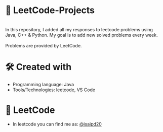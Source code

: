 
# 💼 LeetCode-Projects <a name="about-project"></a>
<br>
In this repository, I added all my responses to leetcode problems using Java, C++ & Python. My goal is to add new solved problems every week. <br><br>
Problems are provided by LeetCode.

# 🛠 Created with
- Programming language: Java
- Tools/Technologies: leetcode, VS Code

# 💎 LeetCode
- In leetcode you can find me as: [@isaipd20](https://leetcode.com/isaipd20/)
